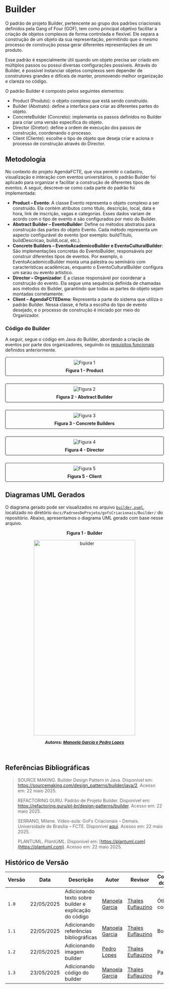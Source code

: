﻿# Builder
O padrão de projeto Builder, pertencente ao grupo dos padrões criacionais definidos pela Gang of Four (GOF), tem como principal objetivo facilitar a criação de objetos complexos de forma controlada e flexível. Ele separa a construção de um objeto da sua representação, permitindo que o mesmo processo de construção possa gerar diferentes representações de um produto.

Esse padrão é especialmente útil quando um objeto precisa ser criado em múltiplos passos ou possui diversas configurações possíveis. Através do Builder, é possível instanciar objetos complexos sem depender de construtores grandes e difíceis de manter, promovendo melhor organização e clareza no código.

O padrão Builder é composto pelos seguintes elementos:

- Product (Produto): o objeto complexo que está sendo construído.
- Builder (Abstrato): define a interface para criar as diferentes partes do objeto.
- ConcreteBuilder (Concreto): implementa os passos definidos no Builder para criar uma versão específica do objeto.
- Director (Diretor): define a ordem de execução dos passos de construção, coordenando o processo.
- Client (Cliente): escolhe o tipo de objeto que deseja criar e aciona o processo de construção através do Director.

## Metodologia
No contexto do projeto AgendaFCTE, que visa permitir o cadastro, visualização e interação com eventos universitários, o padrão Builder foi aplicado para organizar e facilitar a construção de diferentes tipos de eventos. A seguir, descreve-se como cada parte do padrão foi implementada:

- **Product – Evento**: A classe Evento representa o objeto complexo a ser construído. Ela contém atributos como título, descrição, local, data e hora, link de inscrição, vagas e categorias. Esses dados variam de acordo com o tipo de evento e são configurados por meio do Builder.
- **Abstract Builder – EventoBuilder**: Define os métodos abstratos para construção das partes do objeto Evento. Cada método representa um aspecto configurável do evento (por exemplo: buildTitulo, buildDescricao, buildLocal, etc.).
- **Concrete Builders – EventoAcademicoBuilder e EventoCulturalBuilder**: São implementações concretas do EventoBuilder, responsáveis por construir diferentes tipos de eventos. Por exemplo, o EventoAcademicoBuilder monta uma palestra ou seminário com características acadêmicas, enquanto o EventoCulturalBuilder configura um sarau ou evento artístico.
- **Director – Organizador**: É a classe responsável por coordenar a construção do evento. Ela segue uma sequência definida de chamadas aos métodos do Builder, garantindo que todas as partes do objeto sejam montadas corretamente.
- **Client – AgendaFCTEDemo**: Representa a parte do sistema que utiliza o padrão Builder. Nessa classe, é feita a escolha do tipo de evento desejado, e o processo de construção é iniciado por meio do Organizador.

### Código do Builder
A seguir, segue o código em Java do Builder, abordando a criação de eventos por parte dos organizadores, seguindo os [requisitos funcionais](https://unbarqdsw2025-1-turma02.github.io/2025.1-T02-G4_AgendaFCTE_Entrega_02/#/./Modelagem/requisitos) definidos anteriormente.

<center>

<style>
  .grid {
    display: grid;
    grid-template-columns: repeat(auto-fit, minmax(300px, 1fr));
    gap: 1.5rem;
    text-align: center;
  }
  .grid figure {
    margin: 0;
    padding: 0.5rem;
    border: 1px solid;     /* cor definida abaixo */
    border-radius: 4px;
  }
  .grid figcaption {
    margin-top: 0.5rem;
    font-weight: bold;
  }

  /* Light theme (docsify injeta body.theme-light) */
  body.theme-light .grid figure {
    border-color: rgba(0, 0, 0, 0.1);
  }

  /* Dark theme (docsify injeta body.theme-dark) */
  body.theme-dark .grid figure {
    border-color: rgba(255, 255, 255, 0.2);
  }
</style>

<div class="grid">
  <figure id="fig1">
    <img src="../../../assets/Builder/1product.png" alt="Figura 1">
    <figcaption>Figura 1 - Product</figcaption>
  </figure>
  <figure id="fig2">
    <img src="../../../assets/Builder/2abstract.png" alt="Figura 2">
    <figcaption>Figura 2 - Abstract Builder</figcaption>
  </figure>
  <figure id="fig3">
    <img src="../../../assets/Builder/3concrete.png" alt="Figura 3">
    <figcaption>Figura 3 - Concrete Builders</figcaption>
  </figure>
  <figure id="fig4">
    <img src="../../../assets/Builder/4director.png" alt="Figura 4">
    <figcaption>Figura 4 - Director</figcaption>
  </figure>
  <figure id="fig5">
    <img src="../../../assets/Builder/5client.png" alt="Figura 5">
    <figcaption>Figura 5 - Client</figcaption>
  </figure>
</div>

</center>

## Diagramas UML Gerados

O diagrama gerado pode ser visualizados no arquivo [`builder.puml`](./PadroesDeProjeto/gofsCriacionais/Builder/builder-puml.md), localizado no diretório `docs/PadroesDeProjeto/gofsCriacionais/Builder/` do repositório. Abaixo, apresentamos o diagrama UML gerado com base nesse arquivo.

<center>
<p><b>Figura 1 - Builder</b></p>

<img src="./assets/Builder/imgBuilder.jpg" alt="builder" height="620" width="80%">

<font size="2"><p style="text-align: center"><b>*Autores: <a href="https://github.com/manu-sgc">Manoela Garcia e </a><a href="https://github.com/pLopess">Pedro Lopes</a>*</b></p></font>
</center>

<br>

## Referências Bibliográficas
> <a id='ref1' style="text-decoration: none; color: inherit;">SOURCE MAKING. Builder Design Pattern in Java. Disponível em: https://sourcemaking.com/design_patterns/builder/java/2. Acesso em: 22 maio 2025.</a>
>
> <a id='ref2' style="text-decoration: none; color: inherit;">REFACTORING GURU. Padrão de Projeto Builder. Disponível em: https://refactoring.guru/pt-br/design-patterns/builder. Acesso em: 22 maio 2025.</a>
>
> <a id='ref3' style="text-decoration: none; color: inherit;">SERRANO, Milene. Vídeo-aula: GoFs Criacionais – Demais. Universidade de Brasília – FCTE. Disponível [aqui](https://unbbr-my.sharepoint.com/personal/mileneserrano_unb_br/_layouts/15/stream.aspx?id=%2Fpersonal%2Fmileneserrano%5Funb%5Fbr%2FDocuments%2FArqDSW%20%2D%20V%C3%ADdeosOriginais%2F08d%20%2D%20Video%2DAula%20%2D%20DSW%20%2D%20GoFs%20%2D%20Criacionais%20%2D%20Demais%2Emp4&ga=1&referrer=StreamWebApp%2EWeb&referrerScenario=AddressBarCopied%2Eview%2E5a94d107%2Df65c%2D4969%2D9b0b%2D3118d9a76868). Acesso em: 22 maio 2025.</a>
>
> <a id='ref4' style="text-decoration: none; color: inherit;"> PLANTUML. *PlantUML*. Disponível em: [https://plantuml.com](https://plantuml.com). Acesso em: 22 maio 2025.</a>

## Histórico de Versão

| Versão | Data | Descrição | Autor | Revisor | Comentário do Revisor |
| -- | -- | -- | -- | -- | -- |
| `1.0`  | 22/05/2025 | Adicionando texto sobre builder e explicação do código | [Manoela Garcia](https://github.com/manu-sgc) |[Thales Euflauzino](https://github.com/thaleseuflauzino) | Ótimo conteúdo. |
| `1.1`  | 22/05/2025 | Adicionando referências bibliográficas | [Manoela Garcia](https://github.com/manu-sgc) | [Thales Euflauzino](https://github.com/thaleseuflauzino) | Boa!|
| `1.2`  | 22/05/2025 | Adicionando imagem builder | [Pedro Lopes](https://github.com/pLopess) | [Thales Euflauzino](https://github.com/thaleseuflauzino)| Parabéns |
| `1.3`  | 23/05/2025 | Adicionando código do builder | [Manoela Garcia](https://github.com/manu-sgc) |[Thales Euflauzino](https://github.com/thaleseuflauzino) | Parabéns |
